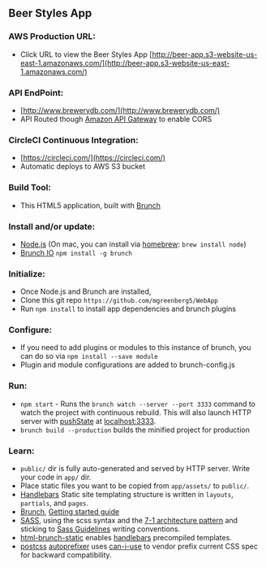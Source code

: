 ## Beer Styles App

### AWS Production URL:
* Click URL to view the Beer Styles App [http://beer-app.s3-website-us-east-1.amazonaws.com/](http://beer-app.s3-website-us-east-1.amazonaws.com/)

### API EndPoint:
* [http://www.brewerydb.com/](http://www.brewerydb.com/)
* API Routed though [Amazon API Gateway](https://aws.amazon.com/api-gateway/) to enable CORS

### CircleCI Continuous Integration:
* [https://circleci.com/](https://circleci.com/)
* Automatic deploys to AWS S3 bucket

### Build Tool:
* This HTML5 application, built with [Brunch](http://brunch.io)

### Install and/or update:
* [Node.js](http://nodejs.org) (On mac, you can install via [homebrew](http://brew.sh/): `brew install node`)
* [Brunch IO](http://brunch.io/) `npm install -g brunch`

### Initialize:
* Once Node.js and Brunch are installed,
* Clone this git repo `https://github.com/mgreenberg5/WebApp`
* Run `npm install` to install app dependencies and brunch plugins

### Configure:
* If you need to add plugins or modules to this instance of brunch, you can do so via `npm install --save module`
* Plugin and module configurations are added to brunch-config.js

### Run:
* `npm start` - Runs the `brunch watch --server --port 3333` command to watch the project with continuous rebuild. This will also launch HTTP server with [pushState](https://developer.mozilla.org/en-US/docs/Web/Guide/API/DOM/Manipulating_the_browser_history) at [localhost:3333](http://localhost:3333).
* `brunch build --production` builds the minified project for production

### Learn:
* `public/` dir is fully auto-generated and served by HTTP server. Write your code in `app/` dir.
* Place static files you want to be copied from `app/assets/` to `public/`.
* [Handlebars](http://handlebarsjs.com) Static site templating structure is written in `layouts`, `partials`, and `pages`.
* [Brunch](http://brunch.io), [Getting started guide](https://github.com/brunch/brunch-guide#readme)
* [SASS](http://sass-lang.com/), using the scss syntax and the [7-1 architecture pattern](http://sass-guidelin.es/#architecture) and sticking to [Sass Guidelines](http://sass-guidelin.es) writing conventions.
* [html-brunch-static](https://github.com/bmatcuk/html-brunch-static) enables [handlebars](http://handlebarsjs.com/) precompiled templates.
* [postcss](https://github.com/postcss/postcss) [autoprefixer](https://github.com/postcss/autoprefixer) uses [can-i-use](http://caniuse.com/) to vendor prefix current CSS spec for backward compatibility.
